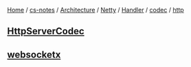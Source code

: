 [Home](https://mengxianbin.github.io) /
[cs-notes](https://mengxianbin.github.io/cs-notes/site) /
[Architecture](https://mengxianbin.github.io/cs-notes/site/Architecture) /
[Netty](https://mengxianbin.github.io/cs-notes/site/Architecture/Netty) /
[Handler](https://mengxianbin.github.io/cs-notes/site/Architecture/Netty/Handler) /
[codec](https://mengxianbin.github.io/cs-notes/site/Architecture/Netty/Handler/codec) /
[http](https://mengxianbin.github.io/cs-notes/site/Architecture/Netty/Handler/codec/http)

## [HttpServerCodec](https://mengxianbin.github.io/cs-notes/site/Architecture/Netty/Handler/codec/http/HttpServerCodec)

## [websocketx](https://mengxianbin.github.io/cs-notes/site/Architecture/Netty/Handler/codec/http/websocketx/)
